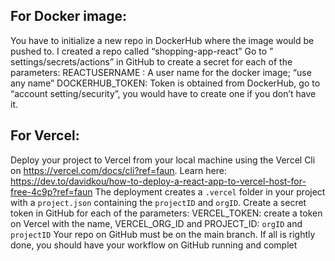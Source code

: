 ## For Docker image:

You have to initialize a new repo in DockerHub where the image would be pushed to. I created a repo called “shopping-app-react”
Go to ” settings/secrets/actions” in GitHub to create a secret for each of the parameters:
REACTUSERNAME : A user name for the docker image; “use any name”
DOCKERHUB_TOKEN: Token is obtained from DockerHub, go to “account setting/security”, you would have to create one if you don’t have it.

## For Vercel:

Deploy your project to Vercel from your local machine using the Vercel Cli on https://vercel.com/docs/cli?ref=faun.
Learn here: https://dev.to/davidkou/how-to-deploy-a-react-app-to-vercel-host-for-free-4c9p?ref=faun
The deployment creates a `.vercel` folder in your project with a `project.json` containing the `projectID` and `orgID`.
Create a secret token in GitHub for each of the parameters: VERCEL_TOKEN: create a token on Vercel with the name,
VERCEL_ORG_ID and PROJECT_ID: `orgID` and `projectID`
Your repo on GitHub must be on the main branch.
If all is rightly done, you should have your workflow on GitHub running and complet
